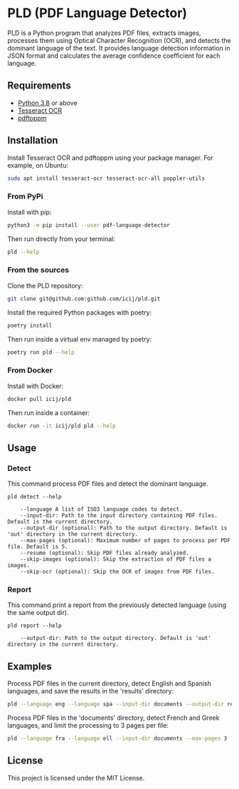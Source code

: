 # PLD (PDF Language Detector)

PLD is a Python program that analyzes PDF files, extracts images, processes them using Optical Character Recognition (OCR), and detects the dominant language of the text. It provides language detection information in JSON format and calculates the average confidence coefficient for each language.

## Requirements

- [Python 3.8](https://www.python.org/downloads/) or above
- [Tesseract OCR](https://github.com/tesseract-ocr/tesseract)
- [pdftoppm](https://poppler.freedesktop.org/)

## Installation

Install Tesseract OCR and pdftoppm using your package manager. For example, on Ubuntu:

```bash
sudo apt install tesseract-ocr tesseract-ocr-all poppler-utils
```

### From PyPi

Install with pip:

```bash
python3 -m pip install --user pdf-language-detector
```

Then run directly from your terminal:

```bash
pld --help
````

### From the sources

Clone the PLD repository:

```bash
git clone git@github.com:github.com/icij/pld.git
```

Install the required Python packages with poetry:

```bash
poetry install
````

Then run inside a virtual env managed by poetry:

```bash
poetry run pld --help
````

### From Docker

Install with Docker:

```bash
docker pull icij/pld
```

Then run inside a container:

```bash
docker run -it icij/pld pld --help
```


## Usage

### Detect

This command process PDF files and detect the dominant language.

```
pld detect --help

    --language A list of ISO3 language codes to detect.
    --input-dir: Path to the input directory containing PDF files. Default is the current directory.
    --output-dir (optional): Path to the output directory. Default is 'out' directory in the current directory.
    --max-pages (optional): Maximum number of pages to process per PDF file. Default is 5.
    --resume (optional): Skip PDF files already analyzed.
    --skip-images (optional): Skip the extraction of PDF files a images.
    --skip-ocr (optional): Skip the OCR of images from PDF files.
```

### Report

This command print a report from the previously detected language (using the same output dir).

```
pld report --help

    --output-dir: Path to the output directory. Default is 'out' directory in the current directory.
```

## Examples

Process PDF files in the current directory, detect English and Spanish languages, and save the results in the 'results' directory:

```bash
pld --language eng --language spa --input-dir documents --output-dir results
```

Process PDF files in the 'documents' directory, detect French and Greek languages, and limit the processing to 3 pages per file:

```bash
pld --language fra --language ell --input-dir documents --max-pages 3
```

## License

This project is licensed under the MIT License.
